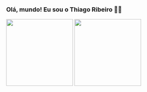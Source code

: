 ### Olá, mundo! Eu sou o Thiago Ribeiro 👨‍💻

<div>
  
  <img  height="180em" src="https://github-readme-stats.vercel.app/api?username=yrnThiago&show_icons=true&title_color=0099ff&text_color=0099ff&&icon_color=0099ff&bg_color=000000&hide_border=true&include_all_commits=true&count_private=true"/>
  <img height="180em" src="https://github-readme-stats.vercel.app/api/top-langs/?username=yrnThiago&layout=compact&title_color=0099ff&text_color=0099ff&&icon_color=0099ff&bg_color=000000&hide_border=true&"/>
</div>
<br>
